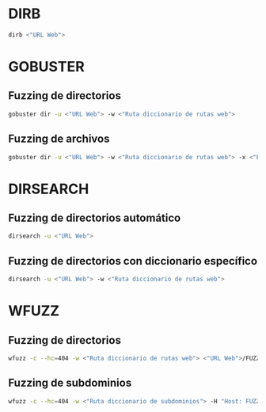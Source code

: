 # DIRB

```bash
dirb <"URL Web">
```
# GOBUSTER
## Fuzzing de directorios
```bash
gobuster dir -u <"URL Web"> -w <"Ruta diccionario de rutas web">
```

## Fuzzing de archivos

```bash
gobuster dir -u <"URL Web"> -w <"Ruta diccionario de rutas web"> -x <"Extension de los archivos separadas por coma">
```

# DIRSEARCH
## Fuzzing de directorios automático
```bash
dirsearch -u <"URL Web">
```
## Fuzzing de directorios con diccionario específico
```bash
dirsearch -u <"URL Web"> -w <"Ruta diccionario de rutas web">
```
# WFUZZ
## Fuzzing de directorios
```bash
wfuzz -c --hc=404 -w <"Ruta diccionario de rutas web"> <"URL Web">/FUZZ
```
## Fuzzing de subdominios
```bash
wfuzz -c --hc=404 -w <"Ruta diccionario de subdominios"> -H "Host: FUZZ.<"Dominio">" -u <"IP Victima">
```